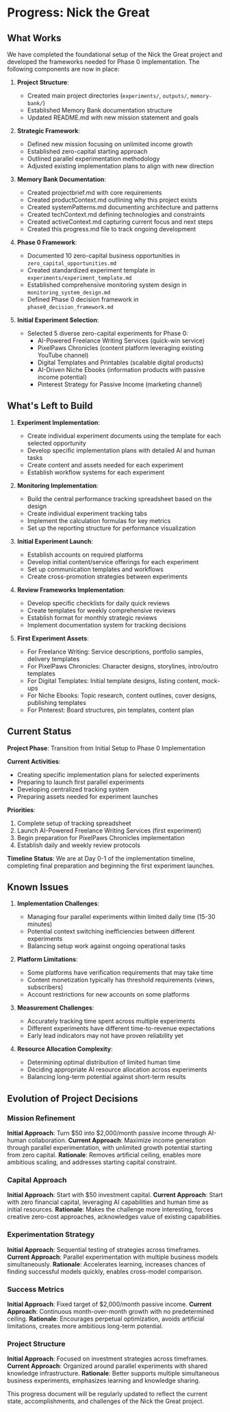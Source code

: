 # Progress: Nick the Great

## What Works

We have completed the foundational setup of the Nick the Great project and developed the frameworks needed for Phase 0 implementation. The following components are now in place:

1. **Project Structure**:
   - Created main project directories (`experiments/`, `outputs/`, `memory-bank/`)
   - Established Memory Bank documentation structure
   - Updated README.md with new mission statement and goals

2. **Strategic Framework**:
   - Defined new mission focusing on unlimited income growth
   - Established zero-capital starting approach
   - Outlined parallel experimentation methodology
   - Adjusted existing implementation plans to align with new direction

3. **Memory Bank Documentation**:
   - Created projectbrief.md with core requirements
   - Created productContext.md outlining why this project exists
   - Created systemPatterns.md documenting architecture and patterns
   - Created techContext.md defining technologies and constraints
   - Created activeContext.md capturing current focus and next steps
   - Created this progress.md file to track ongoing development

4. **Phase 0 Framework**:
   - Documented 10 zero-capital business opportunities in `zero_capital_opportunities.md`
   - Created standardized experiment template in `experiments/experiment_template.md`
   - Established comprehensive monitoring system design in `monitoring_system_design.md`
   - Defined Phase 0 decision framework in `phase0_decision_framework.md`

5. **Initial Experiment Selection**:
   - Selected 5 diverse zero-capital experiments for Phase 0:
     - AI-Powered Freelance Writing Services (quick-win service)
     - PixelPaws Chronicles (content platform leveraging existing YouTube channel)
     - Digital Templates and Printables (scalable digital products)
     - AI-Driven Niche Ebooks (information products with passive income potential)
     - Pinterest Strategy for Passive Income (marketing channel)

## What's Left to Build

1. **Experiment Implementation**:
   - Create individual experiment documents using the template for each selected opportunity
   - Develop specific implementation plans with detailed AI and human tasks
   - Create content and assets needed for each experiment
   - Establish workflow systems for each experiment

2. **Monitoring Implementation**:
   - Build the central performance tracking spreadsheet based on the design
   - Create individual experiment tracking tabs
   - Implement the calculation formulas for key metrics
   - Set up the reporting structure for performance visualization

3. **Initial Experiment Launch**:
   - Establish accounts on required platforms
   - Develop initial content/service offerings for each experiment
   - Set up communication templates and workflows
   - Create cross-promotion strategies between experiments

4. **Review Frameworks Implementation**:
   - Develop specific checklists for daily quick reviews
   - Create templates for weekly comprehensive reviews
   - Establish format for monthly strategic reviews
   - Implement documentation system for tracking decisions

5. **First Experiment Assets**:
   - For Freelance Writing: Service descriptions, portfolio samples, delivery templates
   - For PixelPaws Chronicles: Character designs, storylines, intro/outro templates
   - For Digital Templates: Initial template designs, listing content, mock-ups
   - For Niche Ebooks: Topic research, content outlines, cover designs, publishing templates
   - For Pinterest: Board structures, pin templates, content plan

## Current Status

**Project Phase**: Transition from Initial Setup to Phase 0 Implementation

**Current Activities**:
- Creating specific implementation plans for selected experiments
- Preparing to launch first parallel experiments
- Developing centralized tracking system
- Preparing assets needed for experiment launches

**Priorities**:
1. Complete setup of tracking spreadsheet
2. Launch AI-Powered Freelance Writing Services (first experiment)
3. Begin preparation for PixelPaws Chronicles implementation
4. Establish daily and weekly review protocols

**Timeline Status**:
We are at Day 0-1 of the implementation timeline, completing final preparation and beginning the first experiment launches.

## Known Issues

1. **Implementation Challenges**:
   - Managing four parallel experiments within limited daily time (15-30 minutes)
   - Potential context switching inefficiencies between different experiments
   - Balancing setup work against ongoing operational tasks

2. **Platform Limitations**:
   - Some platforms have verification requirements that may take time
   - Content monetization typically has threshold requirements (views, subscribers)
   - Account restrictions for new accounts on some platforms

3. **Measurement Challenges**:
   - Accurately tracking time spent across multiple experiments
   - Different experiments have different time-to-revenue expectations
   - Early lead indicators may not have proven reliability yet

4. **Resource Allocation Complexity**:
   - Determining optimal distribution of limited human time
   - Deciding appropriate AI resource allocation across experiments
   - Balancing long-term potential against short-term results

## Evolution of Project Decisions

### Mission Refinement
**Initial Approach**: Turn $50 into $2,000/month passive income through AI-human collaboration.
**Current Approach**: Maximize income generation through parallel experimentation, with unlimited growth potential starting from zero capital.
**Rationale**: Removes artificial ceiling, enables more ambitious scaling, and addresses starting capital constraint.

### Capital Approach
**Initial Approach**: Start with $50 investment capital.
**Current Approach**: Start with zero financial capital, leveraging AI capabilities and human time as initial resources.
**Rationale**: Makes the challenge more interesting, forces creative zero-cost approaches, acknowledges value of existing capabilities.

### Experimentation Strategy
**Initial Approach**: Sequential testing of strategies across timeframes.
**Current Approach**: Parallel experimentation with multiple business models simultaneously.
**Rationale**: Accelerates learning, increases chances of finding successful models quickly, enables cross-model comparison.

### Success Metrics
**Initial Approach**: Fixed target of $2,000/month passive income.
**Current Approach**: Continuous month-over-month growth with no predetermined ceiling.
**Rationale**: Encourages perpetual optimization, avoids artificial limitations, creates more ambitious long-term potential.

### Project Structure
**Initial Approach**: Focused on investment strategies across timeframes.
**Current Approach**: Organized around parallel experiments with shared knowledge infrastructure.
**Rationale**: Better supports multiple simultaneous business experiments, emphasizes learning and knowledge sharing.

This progress document will be regularly updated to reflect the current state, accomplishments, and challenges of the Nick the Great project.
